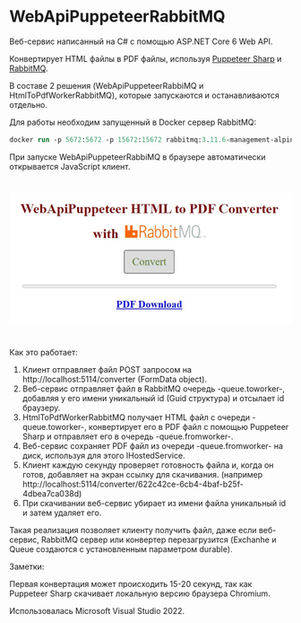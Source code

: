 # WebApiPuppeteerRabbitMQ

Веб-сервис написанный на C# с помощью ASP.NET Core 6 Web API.

Конвертирует HTML файлы в PDF файлы, используя [Puppeteer Sharp](https://www.puppeteersharp.com/index.html) и [RabbitMQ](https://www.rabbitmq.com/).

В составе 2 решения (WebApiPuppeteerRabbiMQ и HtmlToPdfWorkerRabbitMQ), которые запускаются и останавливаются отдельно.

Для работы необходим запущенный в Docker сервер RabbitMQ:
```ps
docker run -p 5672:5672 -p 15672:15672 rabbitmq:3.11.6-management-alpine
```

При запуске WebApiPuppeteerRabbiMQ в браузере автоматически открывается JavaScript клиент.

#

![Screenshot](screenshot.jpg)

#

Как это работает:

1.  Клиент отправляет файл POST запросом на http://localhost:5114/converter (FormData object).
2.  Веб-сервис отправляет файл в RabbitMQ очередь -queue.toworker-, добавляя у его имени уникальный id (Guid структура) и отсылает id браузеру.
3.  HtmlToPdfWorkerRabbitMQ получает HTML файл с очереди -queue.toworker-, конвертирует его в PDF файл с помощью Puppeteer Sharp и отправляет его в очередь -queue.fromworker-.
4.  Веб-сервис сохраняет PDF файл из очереди -queue.fromworker- на диск, используя для этого IHostedService.
5.  Клиент каждую секунду проверяет готовность файла и, когда он готов, добавляет на экран  ссылку для скачивания. (например http://localhost:5114/converter/622c42ce-6cb4-4baf-b25f-4dbea7ca038d)
6.  При скачивании веб-сервис убирает из имени файла уникальный id и затем удаляет его.

Такая реализация позволяет клиенту получить файл, даже если веб-сервис, RabbitMQ сервер или конвертер перезагрузится (Exchanhe и Queue создаются с установленным параметром durable).

Заметки:

Первая конвертация может происходить 15-20 секунд, так как Puppeteer Sharp скачивает локальную версию браузера Chromium. 

Использовалась Microsoft Visual Studio 2022.
